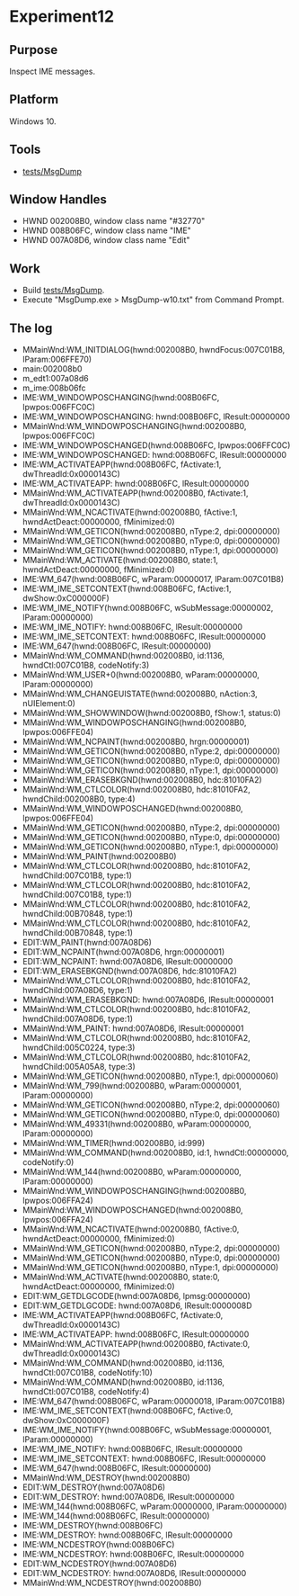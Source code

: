 # Experiment12

## Purpose

Inspect IME messages.

## Platform

Windows 10.

## Tools

- [tests/MsgDump](tests/MsgDump)

## Window Handles

- HWND 002008B0, window class name "#32770"
- HWND 008B06FC, window class name "IME"
- HWND 007A08D6, window class name "Edit"

## Work

- Build [tests/MsgDump](tests/MsgDump).
- Execute "MsgDump.exe > MsgDump-w10.txt" from Command Prompt.

## The log

- MMainWnd:WM_INITDIALOG(hwnd:002008B0, hwndFocus:007C01B8, lParam:006FFE70)
- main:002008b0
- m_edt1:007a08d6
- m_ime:008b06fc
- IME:WM_WINDOWPOSCHANGING(hwnd:008B06FC, lpwpos:006FFC0C)
- IME:WM_WINDOWPOSCHANGING: hwnd:008B06FC, lResult:00000000
- MMainWnd:WM_WINDOWPOSCHANGING(hwnd:002008B0, lpwpos:006FFC0C)
- IME:WM_WINDOWPOSCHANGED(hwnd:008B06FC, lpwpos:006FFC0C)
- IME:WM_WINDOWPOSCHANGED: hwnd:008B06FC, lResult:00000000
- IME:WM_ACTIVATEAPP(hwnd:008B06FC, fActivate:1, dwThreadId:0x0000143C)
- IME:WM_ACTIVATEAPP: hwnd:008B06FC, lResult:00000000
- MMainWnd:WM_ACTIVATEAPP(hwnd:002008B0, fActivate:1, dwThreadId:0x0000143C)
- MMainWnd:WM_NCACTIVATE(hwnd:002008B0, fActive:1, hwndActDeact:00000000, fMinimized:0)
- MMainWnd:WM_GETICON(hwnd:002008B0, nType:2, dpi:00000000)
- MMainWnd:WM_GETICON(hwnd:002008B0, nType:0, dpi:00000000)
- MMainWnd:WM_GETICON(hwnd:002008B0, nType:1, dpi:00000000)
- MMainWnd:WM_ACTIVATE(hwnd:002008B0, state:1, hwndActDeact:00000000, fMinimized:0)
- IME:WM_647(hwnd:008B06FC, wParam:00000017, lParam:007C01B8)
- IME:WM_IME_SETCONTEXT(hwnd:008B06FC, fActive:1, dwShow:0xC000000F)
- IME:WM_IME_NOTIFY(hwnd:008B06FC, wSubMessage:00000002, lParam:00000000)
- IME:WM_IME_NOTIFY: hwnd:008B06FC, lResult:00000000
- IME:WM_IME_SETCONTEXT: hwnd:008B06FC, lResult:00000000
- IME:WM_647(hwnd:008B06FC, lResult:00000000)
- MMainWnd:WM_COMMAND(hwnd:002008B0, id:1136, hwndCtl:007C01B8, codeNotify:3)
- MMainWnd:WM_USER+0(hwnd:002008B0, wParam:00000000, lParam:00000000)
- MMainWnd:WM_CHANGEUISTATE(hwnd:002008B0, nAction:3, nUIElement:0)
- MMainWnd:WM_SHOWWINDOW(hwnd:002008B0, fShow:1, status:0)
- MMainWnd:WM_WINDOWPOSCHANGING(hwnd:002008B0, lpwpos:006FFE04)
- MMainWnd:WM_NCPAINT(hwnd:002008B0, hrgn:00000001)
- MMainWnd:WM_GETICON(hwnd:002008B0, nType:2, dpi:00000000)
- MMainWnd:WM_GETICON(hwnd:002008B0, nType:0, dpi:00000000)
- MMainWnd:WM_GETICON(hwnd:002008B0, nType:1, dpi:00000000)
- MMainWnd:WM_ERASEBKGND(hwnd:002008B0, hdc:81010FA2)
- MMainWnd:WM_CTLCOLOR(hwnd:002008B0, hdc:81010FA2, hwndChild:002008B0, type:4)
- MMainWnd:WM_WINDOWPOSCHANGED(hwnd:002008B0, lpwpos:006FFE04)
- MMainWnd:WM_GETICON(hwnd:002008B0, nType:2, dpi:00000000)
- MMainWnd:WM_GETICON(hwnd:002008B0, nType:0, dpi:00000000)
- MMainWnd:WM_GETICON(hwnd:002008B0, nType:1, dpi:00000000)
- MMainWnd:WM_PAINT(hwnd:002008B0)
- MMainWnd:WM_CTLCOLOR(hwnd:002008B0, hdc:81010FA2, hwndChild:007C01B8, type:1)
- MMainWnd:WM_CTLCOLOR(hwnd:002008B0, hdc:81010FA2, hwndChild:007C01B8, type:1)
- MMainWnd:WM_CTLCOLOR(hwnd:002008B0, hdc:81010FA2, hwndChild:00B70848, type:1)
- MMainWnd:WM_CTLCOLOR(hwnd:002008B0, hdc:81010FA2, hwndChild:00B70848, type:1)
- EDIT:WM_PAINT(hwnd:007A08D6)
- EDIT:WM_NCPAINT(hwnd:007A08D6, hrgn:00000001)
- EDIT:WM_NCPAINT: hwnd:007A08D6, lResult:00000000
- EDIT:WM_ERASEBKGND(hwnd:007A08D6, hdc:81010FA2)
- MMainWnd:WM_CTLCOLOR(hwnd:002008B0, hdc:81010FA2, hwndChild:007A08D6, type:1)
- MMainWnd:WM_ERASEBKGND: hwnd:007A08D6, lResult:00000001
- MMainWnd:WM_CTLCOLOR(hwnd:002008B0, hdc:81010FA2, hwndChild:007A08D6, type:1)
- MMainWnd:WM_PAINT: hwnd:007A08D6, lResult:00000001
- MMainWnd:WM_CTLCOLOR(hwnd:002008B0, hdc:81010FA2, hwndChild:005C0224, type:3)
- MMainWnd:WM_CTLCOLOR(hwnd:002008B0, hdc:81010FA2, hwndChild:005A05A8, type:3)
- MMainWnd:WM_GETICON(hwnd:002008B0, nType:1, dpi:00000060)
- MMainWnd:WM_799(hwnd:002008B0, wParam:00000001, lParam:00000000)
- MMainWnd:WM_GETICON(hwnd:002008B0, nType:2, dpi:00000060)
- MMainWnd:WM_GETICON(hwnd:002008B0, nType:0, dpi:00000060)
- MMainWnd:WM_49331(hwnd:002008B0, wParam:00000000, lParam:00000000)
- MMainWnd:WM_TIMER(hwnd:002008B0, id:999)
- MMainWnd:WM_COMMAND(hwnd:002008B0, id:1, hwndCtl:00000000, codeNotify:0)
- MMainWnd:WM_144(hwnd:002008B0, wParam:00000000, lParam:00000000)
- MMainWnd:WM_WINDOWPOSCHANGING(hwnd:002008B0, lpwpos:006FFA24)
- MMainWnd:WM_WINDOWPOSCHANGED(hwnd:002008B0, lpwpos:006FFA24)
- MMainWnd:WM_NCACTIVATE(hwnd:002008B0, fActive:0, hwndActDeact:00000000, fMinimized:0)
- MMainWnd:WM_GETICON(hwnd:002008B0, nType:2, dpi:00000000)
- MMainWnd:WM_GETICON(hwnd:002008B0, nType:0, dpi:00000000)
- MMainWnd:WM_GETICON(hwnd:002008B0, nType:1, dpi:00000000)
- MMainWnd:WM_ACTIVATE(hwnd:002008B0, state:0, hwndActDeact:00000000, fMinimized:0)
- EDIT:WM_GETDLGCODE(hwnd:007A08D6, lpmsg:00000000)
- EDIT:WM_GETDLGCODE: hwnd:007A08D6, lResult:0000008D
- IME:WM_ACTIVATEAPP(hwnd:008B06FC, fActivate:0, dwThreadId:0x0000143C)
- IME:WM_ACTIVATEAPP: hwnd:008B06FC, lResult:00000000
- MMainWnd:WM_ACTIVATEAPP(hwnd:002008B0, fActivate:0, dwThreadId:0x0000143C)
- MMainWnd:WM_COMMAND(hwnd:002008B0, id:1136, hwndCtl:007C01B8, codeNotify:10)
- MMainWnd:WM_COMMAND(hwnd:002008B0, id:1136, hwndCtl:007C01B8, codeNotify:4)
- IME:WM_647(hwnd:008B06FC, wParam:00000018, lParam:007C01B8)
- IME:WM_IME_SETCONTEXT(hwnd:008B06FC, fActive:0, dwShow:0xC000000F)
- IME:WM_IME_NOTIFY(hwnd:008B06FC, wSubMessage:00000001, lParam:00000000)
- IME:WM_IME_NOTIFY: hwnd:008B06FC, lResult:00000000
- IME:WM_IME_SETCONTEXT: hwnd:008B06FC, lResult:00000000
- IME:WM_647(hwnd:008B06FC, lResult:00000000)
- MMainWnd:WM_DESTROY(hwnd:002008B0)
- EDIT:WM_DESTROY(hwnd:007A08D6)
- EDIT:WM_DESTROY: hwnd:007A08D6, lResult:00000000
- IME:WM_144(hwnd:008B06FC, wParam:00000000, lParam:00000000)
- IME:WM_144(hwnd:008B06FC, lResult:00000000)
- IME:WM_DESTROY(hwnd:008B06FC)
- IME:WM_DESTROY: hwnd:008B06FC, lResult:00000000
- IME:WM_NCDESTROY(hwnd:008B06FC)
- IME:WM_NCDESTROY: hwnd:008B06FC, lResult:00000000
- EDIT:WM_NCDESTROY(hwnd:007A08D6)
- EDIT:WM_NCDESTROY: hwnd:007A08D6, lResult:00000000
- MMainWnd:WM_NCDESTROY(hwnd:002008B0)
